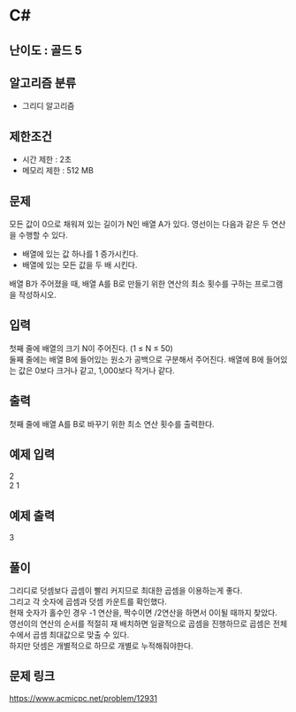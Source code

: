 # C#

## 난이도 : 골드 5

## 알고리즘 분류
  - 그리디 알고리즘

## 제한조건
  - 시간 제한 : 2초
  - 메모리 제한 : 512 MB

## 문제
모든 값이 0으로 채워져 있는 길이가 N인 배열 A가 있다. 영선이는 다음과 같은 두 연산을 수행할 수 있다.<br/>
  - 배열에 있는 값 하나를 1 증가시킨다.
  - 배열에 있는 모든 값을 두 배 시킨다.

배열 B가 주어졌을 때, 배열 A를 B로 만들기 위한 연산의 최소 횟수를 구하는 프로그램을 작성하시오.<br/>

## 입력
첫째 줄에 배열의 크기 N이 주어진다. (1 ≤ N ≤ 50)<br/>
둘째 줄에는 배열 B에 들어있는 원소가 공백으로 구분해서 주어진다. 배열에 B에 들어있는 값은 0보다 크거나 같고, 1,000보다 작거나 같다.<br/>

## 출력
첫째 줄에 배열 A를 B로 바꾸기 위한 최소 연산 횟수를 출력한다.<br/>

## 예제 입력
2<br/>
2 1<br/>

## 예제 출력
3<br/>

## 풀이
그리디로 덧셈보다 곱셈이 빨리 커지므로 최대한 곱셈을 이용하는게 좋다.<br/>
그리고 각 숫자에 곱셈과 덧셈 카운트를 확인했다.<br/>
현재 숫자가 홀수인 경우 -1 연산을, 짝수이면 /2연산을 하면서 0이될 때까지 찾았다.<br/>
영선이의 연산의 순서를 적절히 재 배치하면 일괄적으로 곱셈을 진행하므로 곱셈은 전체 수에서 곱셈 최대값으로 맞출 수 있다.<br/>
하지만 덧셈은 개별적으로 하므로 개별로 누적해줘야한다.<br/>

## 문제 링크
https://www.acmicpc.net/problem/12931